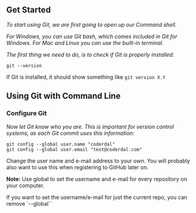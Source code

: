 ## Get Started

*To start using Git, we are first going to open up our Command shell.*

*For Windows, you can use Git bash, which comes included in Git for Windows. For Mac and Linux you can use the built-in terminal.*

*The first thing we need to do, is to check if Git is properly installed:*

    git --version

If Git is installed, it should show something like `git version X.Y`

## Using Git with Command Line

### Configure Git

*Now let Git know who you are. This is important for version control systems, as each Git commit uses this information:*

    git config --global user.name "coderdal"
    git config --global user.email "test@coderdal.com"

Change the user name and e-mail address to your own. You will probably also want to use this when registering to GitHub later on.

**Note:** Use global to set the username and e-mail for every repository on your computer.

If you want to set the username/e-mail for just the current repo, you can remove `--global``
